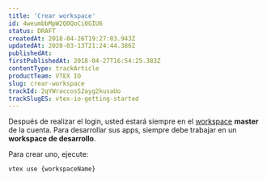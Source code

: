 ```yaml
---
title: 'Crear workspace'
id: 4weumbbMpW2QOQoCi0GIU6
status: DRAFT
createdAt: 2018-04-26T19:27:03.943Z
updatedAt: 2020-03-13T21:24:44.386Z
publishedAt: 
firstPublishedAt: 2018-04-27T16:54:25.383Z
contentType: trackArticle
productTeam: VTEX IO
slug: crear-workspace
trackId: 2qYWraccosS2ayg2kusaUo
trackSlugES: vtex-io-getting-started
---
```


Después de realizar el login, usted estará siempre en el [workspace](http://help.vtex.com/pt/faq/o-que-e-um-workspace) __master__ de la cuenta.
Para desarrollar sus apps, siempre debe trabajar en un __workspace de desarrollo__.

Para crear uno, ejecute:

`vtex use {workspaceName}`

